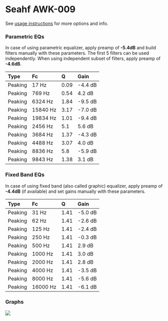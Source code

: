 # Seahf AWK-009
See [usage instructions](https://github.com/jaakkopasanen/AutoEq#usage) for more options and info.

### Parametric EQs
In case of using parametric equalizer, apply preamp of **-5.4dB** and build filters manually
with these parameters. The first 5 filters can be used independently.
When using independent subset of filters, apply preamp of **-4.6dB**.

| Type    | Fc       |    Q | Gain    |
|:--------|:---------|:-----|:--------|
| Peaking | 17 Hz    | 0.09 | -4.4 dB |
| Peaking | 769 Hz   | 0.54 | 4.2 dB  |
| Peaking | 6324 Hz  | 1.84 | -9.5 dB |
| Peaking | 15840 Hz | 3.17 | -7.0 dB |
| Peaking | 19834 Hz | 1.01 | -9.4 dB |
| Peaking | 2456 Hz  | 5.1  | 5.6 dB  |
| Peaking | 3684 Hz  | 1.37 | -4.3 dB |
| Peaking | 4488 Hz  | 3.07 | 4.0 dB  |
| Peaking | 8836 Hz  | 5.8  | -5.9 dB |
| Peaking | 9843 Hz  | 1.38 | 3.1 dB  |

### Fixed Band EQs
In case of using fixed band (also called graphic) equalizer, apply preamp of **-4.4dB**
(if available) and set gains manually with these parameters.

| Type    | Fc       |    Q | Gain    |
|:--------|:---------|:-----|:--------|
| Peaking | 31 Hz    | 1.41 | -5.0 dB |
| Peaking | 62 Hz    | 1.41 | -2.6 dB |
| Peaking | 125 Hz   | 1.41 | -2.4 dB |
| Peaking | 250 Hz   | 1.41 | -0.3 dB |
| Peaking | 500 Hz   | 1.41 | 2.9 dB  |
| Peaking | 1000 Hz  | 1.41 | 3.0 dB  |
| Peaking | 2000 Hz  | 1.41 | 2.8 dB  |
| Peaking | 4000 Hz  | 1.41 | -3.5 dB |
| Peaking | 8000 Hz  | 1.41 | -5.6 dB |
| Peaking | 16000 Hz | 1.41 | -6.1 dB |

### Graphs
![](https://raw.githubusercontent.com/jaakkopasanen/AutoEq/master/results/crinacle/usound/Seahf%20AWK-009/Seahf%20AWK-009.png)